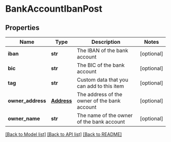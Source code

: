 # BankAccountIbanPost

## Properties
Name | Type | Description | Notes
------------ | ------------- | ------------- | -------------
**iban** | **str** | The IBAN of the bank account | [optional] 
**bic** | **str** | The BIC of the bank account | [optional] 
**tag** | **str** | Custom data that you can add to this item | [optional] 
**owner_address** | [**Address**](Address.md) | The address of the owner of the bank account | [optional] 
**owner_name** | **str** | The name of the owner of the bank account | [optional] 

[[Back to Model list]](../README.md#documentation-for-models) [[Back to API list]](../README.md#documentation-for-api-endpoints) [[Back to README]](../README.md)



